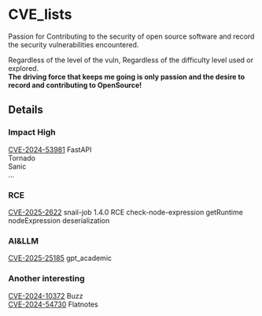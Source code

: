 # CVE_lists
Passion for Contributing to the security of open source software and record the security vulnerabilities encountered.

Regardless of the level of the vuln, Regardless of the difficulty level used or explored.  
**The driving force that keeps me going is only passion and the desire to record and contributing to OpenSource!**

## Details 

### Impact High
[CVE-2024-53981](https://github.com/advisories/GHSA-59g5-xgcq-4qw3)  FastAPI  
Tornado  
Sanic  
...
### RCE
[CVE-2025-2622](https://vuldb.com/?id.300624) snail-job 1.4.0 RCE check-node-expression getRuntime nodeExpression deserialization
  
### AI&LLM
[CVE-2025-25185](https://github.com/binary-husky/gpt_academic/security/advisories/GHSA-gqp5-wm97-qxcv) gpt_academic 

### Another interesting 
[CVE-2024-10372](https://github.com/Startr4ck/CVE_lists/blob/main/buzz/Insecure%20Temporary%20File%20in%20BUZZ.md)  Buzz  
[CVE-2024-54730](https://www.cve.org/CVERecord?id=CVE-2024-54730)     Flatnotes  


